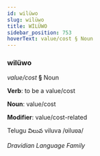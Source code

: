 ```yaml
---
id: wilüwo
slug: wilüwo
title: WİLÜWO
sidebar_position: 753
hoverText: value/cost § Noun
---
```


### wilüwo

*value/cost* **§** Noun

**Verb**: to be a value/cost

**Noun**: value/cost

**Modifier**: value/cost-related

Telugu విలువ viluva /ʋiluʋa/

*Dravidian Language Family*
